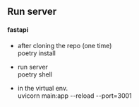 ## Run server  

#### fastapi  
- after cloning the repo (one time)  
poetry install  

- run server  
poetry shell
- in the virtual env.  
uvicorn main:app --reload --port=3001